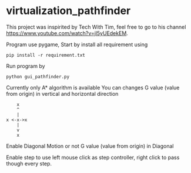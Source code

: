 # virtualization_pathfinder
This project was inspirited by Tech With Tim, feel free to go to his channel https://www.youtube.com/watch?v=jl5yUEdekEM.

Program use pygame,
Start by install all requirement using 
```
pip install -r requirement.txt
```
Run program by
```
python gui_pathfinder.py
```
Currently only A* algorithm is available
You can changes G value (value from origin) in vertical and horizontal direction

```
    x
    ^
    |
x <-x->x
    |
    v
    x
```

Enable Diagonal Motion or not
G value (value from origin) in Diagonal

Enable step to use left mouse click as step controller, right click to pass though every step.
